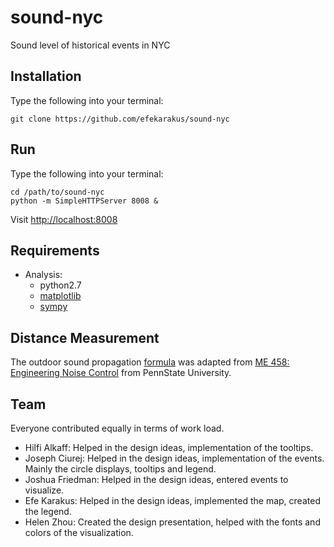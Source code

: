 # sound-nyc

Sound level of historical events in NYC

## Installation

Type the following into your terminal:
```
git clone https://github.com/efekarakus/sound-nyc
```

## Run

Type the following into your terminal:
```
cd /path/to/sound-nyc
python -m SimpleHTTPServer 8008 &
```

Visit [http://localhost:8008](http://localhost:8008)

## Requirements

- Analysis:
    - python2.7
    - [matplotlib](http://matplotlib.org/)
    - [sympy](http://sympy.org/en/index.html)

## Distance Measurement

The outdoor sound propagation [formula](http://www.me.psu.edu/lamancusa/me458/10_osp.pdf) was adapted from 
[ME 458: Engineering Noise Control](http://www.me.psu.edu/lamancusa/me458/) from PennState University.


## Team

Everyone contributed equally in terms of work load.

- Hilfi Alkaff: Helped in the design ideas, implementation of the tooltips.
- Joseph Ciurej: Helped in the design ideas, implementation of the events. Mainly the circle displays, tooltips and legend.
- Joshua Friedman: Helped in the design ideas, entered events to visualize.
- Efe Karakus: Helped in the design ideas, implemented the map, created the legend.
- Helen Zhou: Created the design presentation, helped with the fonts and colors of the visualization.
